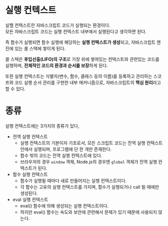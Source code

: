 # 실행 컨텍스트
실핼 컨텍스트란 자바스크립트 코드가 실행되는 환경이다.  
모든 자바스크립트 코드는 실행 컨텍스트 내부에서 실행된다고 생각하면 된다.  

즉 함수가 실행되면 함수 실행에 해당하는 **실행 컨텍스트가 생성**되고, 자바스크립트 엔진에 있는 콜 스택에 쌓이게 된다.

콜 스택은 **후입선출(LIFO)의 구조**로 가장 위에 쌓여있는 컨텍스트와 관련있는 코드를 실행하며, **전체적인 코드의 환경과 순서를 보장**하게 된다.  

또한 실행 컨텍스트는 식별자(변수, 함수, 클래스 등의 이름)를 등록하고 관리하는 스코프와 코드 실행 순서 관리를 구현한 내부 매커니즘으로, 자바스크립트의 **핵심 원리**라고 할 수 있다.

# 종류
실행 컨텍스트에는 3가지의 종류가 있다,
+ 전역 실행 컨텍스트
  + 실행 컨텍스트의 기본이자 기초로서, 모든 스크립트 코드는 전역 실행 컨텍스트 안에서 실행되며, 프로그램에 단 한 개만 존재한다.
  + 함수 밖의 코드는 전역 실행 컨텍스트에 있다.
  + 브라우저의 경우 ``window`` 객체, Node.js의 경우엔 ``global`` 객체가 전역 실행 컨텍스트가 된다. 
+ 함수 실행 컨텍스트
  + 함수가 실행될 때마다 새로 만들어지는 실행 컨텍스트이다.
  + 각 함수는 고유의 실행 컨텍스트를 가지며, 함수가 실행되거나 call 될 때에만 생성된다.
+ eval 실행 컨텍스트
  + eval() 함수에 의해 생성되는 실행 컨텍스트이다.
  + 하지만 eval() 함수는 속도와 보안에 관련해서 문제가 있기 때문에 사용되지 않는다.

